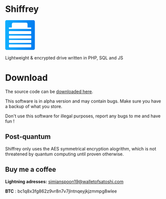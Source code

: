 # Shiffrey
![Shiffrey icon](https://github.com/SultanRancho/Shiffrey/blob/main/content/favicon.png?raw=true)

Lightweight &amp; encrypted drive written in PHP, SQL and JS

# Download
The source code can be [downloaded here](https://github.com/SultanRancho/Shiffrey/releases/).

This software is in alpha version and may contain bugs. Make sure you have a backup of what you store.

Don't use this software for illegal purposes, report any bugs to me and have fun !

## Post-quantum
Shiffrey only uses the AES symmetrical encryption alogrithm, which is not threatened by quantum computing until proven otherwise.

## Buy me a coffee
**Lightning adresses:** simianspoon19@walletofsatoshi.com

**BTC** : bc1q8x3fg862z9vr8n7v7jlntnqeyjkjzmmpg8wlee
